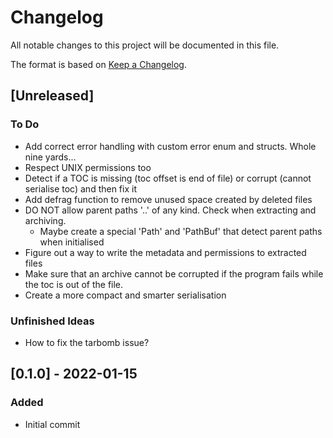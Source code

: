 # Changelog
All notable changes to this project will be documented in this file.

The format is based on [Keep a Changelog](https://keepachangelog.com/en/1.0.0/).

## [Unreleased]
### To Do
- Add correct error handling with custom error enum and structs. Whole nine yards...
- Respect UNIX permissions too
- Detect if a TOC is missing (toc offset is end of file) or corrupt (cannot serialise toc) and then fix it
- Add defrag function to remove unused space created by deleted files
- DO NOT allow parent paths '..' of any kind. Check when extracting and archiving. 
  - Maybe create a special 'Path' and 'PathBuf' that detect parent paths when initialised 
- Figure out a way to write the metadata and permissions to extracted files
- Make sure that an archive cannot be corrupted if the program fails while the toc is out of the file.
- Create a more compact and smarter serialisation 

### Unfinished Ideas
- How to fix the tarbomb issue?

## [0.1.0] - 2022-01-15
### Added
- Initial commit